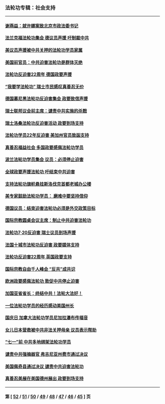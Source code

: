 ### 法轮功专辑：社会支持
---
#### [谢燕益：就许娜案致北京市政法委书记](../../pages/nf4386/n13182701.md?09070430) 
#### [法兰克福法轮功集会 德议员声援 吁制裁中共](../../pages/nf4386/n13175975.md?09070430) 
#### [美议员声援被中共关押的法轮功学员家属](../../pages/nf4386/n13158310.md?09070430) 
#### [美国前官员：中共迫害法轮功是群体灭绝](../../pages/nf4386/n13157750.md?09070430) 
#### [法轮功反迫害22周年 德国政要声援](../../pages/nf4386/n13143632.md?09070430) 
#### [“我要学法轮功” 瑞士市民感叹真善忍无价](../../pages/nf4386/n13129633.md?09070430) 
#### [德国慕尼黑法轮功反迫害集会 政要致信声援](../../pages/nf4386/n13129148.md?09070430) 
#### [瑞士联邦议会前主席：谴责中共实施的杀戮](../../pages/nf4386/n13127336.md?09070430) 
#### [瑞士洛桑法轮功反迫害活动 政要到场支持](../../pages/nf4386/n13119398.md?09070430) 
#### [法轮功学员22年反迫害 美加州官员致函支持](../../pages/nf4386/n13118879.md?09070430) 
#### [真善忍福益社会 多国政要感佩法轮功学员](../../pages/nf4386/n13116951.md?09070430) 
#### [波兰法轮功学员集会 议员：必须停止迫害](../../pages/nf4386/n13116685.md?09070430) 
#### [全球政要声援法轮功 吁结束中共迫害](../../pages/nf4386/n13114441.md?09070430) 
#### [支持法轮功旗帜悬挂斯洛伐克首都老城办公楼](../../pages/nf4386/n13112261.md?09070430) 
#### [美专家鼓励法轮功学员： 磨难中要坚持信仰](../../pages/nf4386/n13108359.md?09070430) 
#### [德国议员：结束迫害法轮功必须是外交政策目标](../../pages/nf4386/n13109600.md?09070430) 
#### [国际宗教圆桌会议主席：制止中共迫害法轮功](../../pages/nf4386/n13108177.md?09070430) 
#### [法轮功7·20反迫害 瑞士议员到场声援](../../pages/nf4386/n13107072.md?09070430) 
#### [法国十城市法轮功反迫害 政要媒体支持](../../pages/nf4386/n13104833.md?09070430) 
#### [法轮功反迫害22周年 英国政要支持](../../pages/nf4386/n13091349.md?09070430) 
#### [国际宗教自由千人峰会 “反共”成共识](../../pages/nf4386/n13091403.md?09070430) 
#### [欧洲政要感佩法轮功 敦促中共停止迫害](../../pages/nf4386/n13090743.md?09070430) 
#### [加国亚省省长：终结中共！法轮大法好！](../../pages/nf4386/n13084394.md?09070430) 
#### [一位法轮功学员的经历感动美国州长](../../pages/nf4386/n13078953.md?09070430) 
#### [国庆日 加拿大法轮功学员尼加拉瀑布传福音](../../pages/nf4386/n13064493.md?09070430) 
#### [女儿日本营救被中共非法关押母亲 议员表示帮助](../../pages/nf4386/n13053042.md?09070430) 
#### [“七一”前 中共多地绑架法轮功学员](../../pages/nf4386/n13045655.md?09070430) 
#### [谴责中共强摘器官 弗吉尼亚州费市通过决议](../../pages/nf4386/n13040108.md?09070430) 
#### [美国佩奇县通过决议 谴责中共迫害法轮功](../../pages/nf4386/n13027185.md?09070430) 
#### [真善忍美展在美国德州展出 政要到场支持](../../pages/nf4386/n13010579.md?09070430) 

---
#### 第 [ [52](./52.md?09070430) / [51](./51.md?09070430) / [50](./50.md?09070430) / [49](./49.md?09070430) / [48](./48.md?09070430) / [47](./47.md?09070430) / [46](./46.md?09070430) / [45](./45.md?09070430) ] 页
